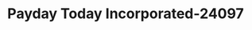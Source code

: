 ---
f_zip-code: 72501
f_state-code: AR
title: Payday Today Incorporated-24097
f_phone: 870-698-2100
f_city-only: Batesville
f_address: 835b Harrison Street Batesville
f_location-unique-id: '24097'
slug: payday-today-incorporated-24097
updated-on: '2024-05-30T13:46:58.046Z'
created-on: '2024-05-30T13:36:59.803Z'
published-on: '2024-05-30T13:54:32.469Z'
f_city-state: cms/city/batesville-ar.md
f_company: cms/company/payday-today-incorporated.md
f_state: cms/state/arkansas.md
layout: '[payday-loan].html'
tags: payday-loan
---